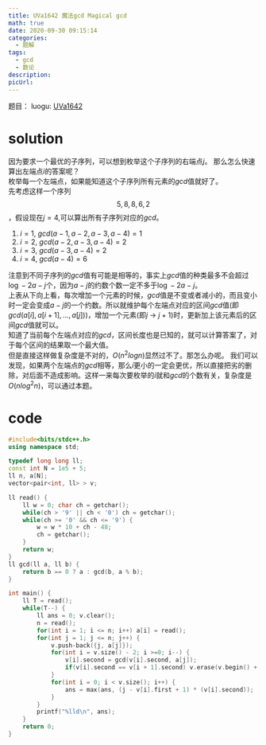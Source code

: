 ```yaml
---
title: UVa1642 魔法gcd Magical gcd
math: true
date: 2020-09-30 09:15:14
categories: 
  - 题解
tags: 
  - gcd
  - 数论
description: 
picUrl: 
---
```



题目： luogu: [UVa1642](https://www.luogu.com.cn/problem/UVA1642)
<!--more-->
# solution

因为要求一个最优的子序列，可以想到枚举这个子序列的右端点$j$。  那么怎么快速算出左端点$i$的答案呢？  
枚举每一个左端点，如果能知道这个子序列所有元素的$gcd$值就好了。  
先考虑这样一个序列$$5,8,8,6,2$$，假设现在$j=4$,可以算出所有子序列对应的$gcd$。
1. $i=1$, $gcd(a-1,a-2,a-3,a-4)=1$
2. $i=2$, $gcd(a-2,a-3,a-4)=2$
3. $i=3$, $gcd(a-3,a-4)=2$
4. $i=4$, $gcd(a-4)=6$

注意到不同子序列的$gcd$值有可能是相等的，事实上$gcd$值的种类最多不会超过$\log-2 a-j$个，因为$a-j$的约数个数一定不多于$\log-2 a-j$。  
上表从下向上看，每次增加一个元素的时候，$gcd$值是不变或者减小的，而且变小时一定会变成$a-j$的一个约数。所以就维护每个左端点对应的区间$gcd$值(即$gcd(a[i],a[i+1],...,a[j])$)，增加一个元素(即$j$ -> $j+1$)时，更新加上该元素后的区间$gcd$值就可以。  
知道了当前每个左端点对应的$gcd$，区间长度也是已知的，就可以计算答案了，对于每个区间的结果取一个最大值。  
但是直接这样做复杂度是不对的，$O(n^2log n)$显然过不了。那怎么办呢。
我们可以发现，如果两个左端点的$gcd$相等，那么$i$更小的一定会更优，所以直接把劣的删除，对后面不造成影响。这样一来每次要枚举的$i$就和$gcd$的个数有关，复杂度是$O(nlog^2 n)$，可以通过本题。

# code

```cpp
#include<bits/stdc++.h>
using namespace std;

typedef long long ll;
const int N = 1e5 + 5;
ll n, a[N];
vector<pair<int, ll> > v;

ll read() {
	ll w = 0; char ch = getchar();
	while(ch > '9' || ch < '0') ch = getchar();
	while(ch >= '0' && ch <= '9') {
		w = w * 10 + ch - 48;
		ch = getchar();
	}
	return w;
}
ll gcd(ll a, ll b) {
	return b == 0 ? a : gcd(b, a % b);
}

int main() {
    ll T = read();
    while(T--) {
    	ll ans = 0; v.clear();
    	n = read();
    	for(int i = 1; i <= n; i++) a[i] = read();
        for(int j = 1; j <= n; j++) {
            v.push-back({j, a[j]});
            for(int i = v.size() - 2; i >=0; i--) {
            	v[i].second = gcd(v[i].second, a[j]);
            	if(v[i].second == v[i + 1].second) v.erase(v.begin() + i + 1);
            }
            for(int i = 0; i < v.size(); i++) {
            	ans = max(ans, (j - v[i].first + 1) * (v[i].second));
            }
        }
        printf("%lld\n", ans);
    }
    return 0;
}
```